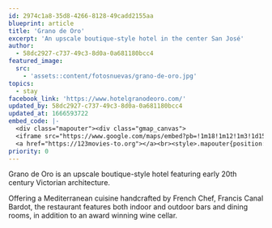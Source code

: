 ```yaml
---
id: 2974c1a8-35d8-4266-8128-49cadd2155aa
blueprint: article
title: 'Grano de Oro'
excerpt: 'An upscale boutique-style hotel in the center San José'
author:
  - 58dc2927-c737-49c3-8d0a-0a681180bcc4
featured_image:
  src:
    - 'assets::content/fotosnuevas/grano-de-oro.jpg'
topics:
  - stay
facebook_link: 'https://www.hotelgranodeoro.com/'
updated_by: 58dc2927-c737-49c3-8d0a-0a681180bcc4
updated_at: 1666593722
embed_code: |-
  <div class="mapouter"><div class="gmap_canvas">
  <iframe src="https://www.google.com/maps/embed?pb=!1m18!1m12!1m3!1d15720.01802001889!2d-84.10181521610275!3d9.933582086903018!2m3!1f0!2f0!3f0!3m2!1i1024!2i768!4f13.1!3m3!1m2!1s0x8fa0e3572d06e53d%3A0xbbbd021652d9da44!2sHotel%20Grano%20De%20Oro!5e0!3m2!1ses!2sus!4v1663955117636!5m2!1ses!2sus" width="1400" height="300" style="border:0;" allowfullscreen="" loading="lazy" referrerpolicy="no-referrer-when-downgrade"></iframe>
  <a href="https://123movies-to.org"></a><br><style>.mapouter{position:relative;text-align:right;height:500px;width:1200px;}</style><style>.gmap_canvas {overflow:hidden;background:none!important;height:500px;width:1200px;}</style></div></div>
priority: 0
---
```

Grano de Oro is an upscale boutique-style hotel featuring early 20th century Victorian architecture. 

Offering a Mediterranean cuisine handcrafted by French Chef, Francis Canal Bardot, the restaurant features both indoor and outdoor bars and dining rooms, in addition to an award winning wine cellar.